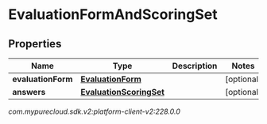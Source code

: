 # EvaluationFormAndScoringSet


## Properties

| Name | Type | Description | Notes |
| ------------ | ------------- | ------------- | ------------- |
| **evaluationForm** | [**EvaluationForm**](EvaluationForm) |  |  [optional] |
| **answers** | [**EvaluationScoringSet**](EvaluationScoringSet) |  |  [optional] |




_com.mypurecloud.sdk.v2:platform-client-v2:228.0.0_
